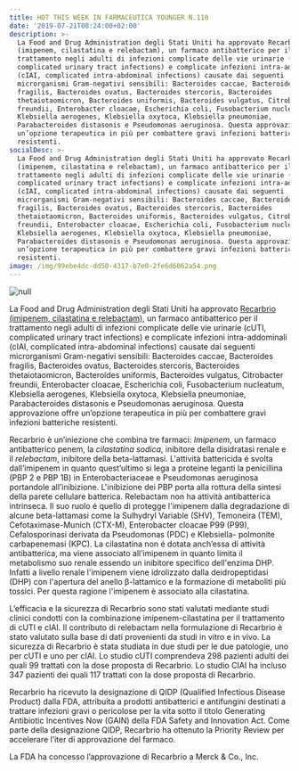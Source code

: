 ```yaml
---
title: HOT THIS WEEK IN FARMACEUTICA YOUNGER N.110
date: '2019-07-21T08:24:00+02:00'
description: >-
  La Food and Drug Administration degli Stati Uniti ha approvato Recarbrio
  (imipenem, cilastatina e relebactam), un farmaco antibatterico per il
  trattamento negli adulti di infezioni complicate delle vie urinarie (cUTI,
  complicated urinary tract infections) e complicate infezioni intra-addominali
  (cIAI, complicated intra-abdominal infections) causate dai seguenti
  microrganismi Gram-negativi sensibili: Bacteroides caccae, Bacteroides
  fragilis, Bacteroides ovatus, Bacteroides stercoris, Bacteroides
  thetaiotaomicron, Bacteroides uniformis, Bacteroides vulgatus, Citrobacter
  freundii, Enterobacter cloacae, Escherichia coli, Fusobacterium nucleatum,
  Klebsiella aerogenes, Klebsiella oxytoca, Klebsiella pneumoniae,
  Parabacteroides distasonis e Pseudomonas aeruginosa. Questa approvazione offre
  un’opzione terapeutica in più per combattere gravi infezioni batteriche
  resistenti.
socialDesc: >-
  La Food and Drug Administration degli Stati Uniti ha approvato Recarbrio
  (imipenem, cilastatina e relebactam), un farmaco antibatterico per il
  trattamento negli adulti di infezioni complicate delle vie urinarie (cUTI,
  complicated urinary tract infections) e complicate infezioni intra-addominali
  (cIAI, complicated intra-abdominal infections) causate dai seguenti
  microrganismi Gram-negativi sensibili: Bacteroides caccae, Bacteroides
  fragilis, Bacteroides ovatus, Bacteroides stercoris, Bacteroides
  thetaiotaomicron, Bacteroides uniformis, Bacteroides vulgatus, Citrobacter
  freundii, Enterobacter cloacae, Escherichia coli, Fusobacterium nucleatum,
  Klebsiella aerogenes, Klebsiella oxytoca, Klebsiella pneumoniae,
  Parabacteroides distasonis e Pseudomonas aeruginosa. Questa approvazione offre
  un’opzione terapeutica in più per combattere gravi infezioni batteriche
  resistenti.
image: /img/99ebe4dc-dd50-4317-b7e0-2fe6d6062a54.png
---
```

![null](/img/99ebe4dc-dd50-4317-b7e0-2fe6d6062a54.png)

La Food and Drug Administration degli Stati Uniti ha approvato [Recarbrio (imipenem, cilastatina e relebactam)](https://www.fda.gov/news-events/press-announcements/fda-approves-new-treatment-complicated-urinary-tract-and-complicated-intra-abdominal-infections), un farmaco antibatterico per il trattamento negli adulti di infezioni complicate delle vie urinarie (cUTI, complicated urinary tract infections) e complicate infezioni intra-addominali (cIAI, complicated intra-abdominal infections) causate dai seguenti microrganismi Gram-negativi sensibili: Bacteroides caccae, Bacteroides fragilis, Bacteroides ovatus, Bacteroides stercoris, Bacteroides thetaiotaomicron, Bacteroides uniformis, Bacteroides vulgatus, Citrobacter freundii, Enterobacter cloacae, Escherichia coli, Fusobacterium nucleatum, Klebsiella aerogenes, Klebsiella oxytoca, Klebsiella pneumoniae, Parabacteroides distasonis e Pseudomonas aeruginosa. Questa approvazione offre un’opzione terapeutica in più per combattere gravi infezioni batteriche resistenti.

Recarbrio è un’iniezione che combina tre farmaci: _Imipenem_, un farmaco antibatterico penem, la _cilastatina sodica_, inibitore della disidratasi renale e il _relebactam_, inibitore della beta-lattamasi. L'attività battericida é svolta dall’imipenem in quanto quest’ultimo si lega a proteine leganti la penicillina (PBP 2 e PBP 1B) in Enterobacteriaceae e Pseudomonas aeruginosa portandole all’inibizione. L'inibizione dei PBP porta alla rottura della sintesi della parete cellulare batterica. Relebactam non ha attività antibatterica intrinseca. Il suo ruolo é quello di protegge l'imipenem dalla degradazione di alcune beta-lattamasi come la Sulhydryl Variable (SHV), Temoneira (TEM), Cefotaximase-Munich (CTX-M), Enterobacter cloacae P99 (P99), Cefalosporinasi derivata da Pseudomonas (PDC) e Klebsiella- polmonite carbapenemasi (KPC). La cilastatina non é dotata anch’essa di attività antibatterica, ma viene associato all’imipenem in quanto limita il metabolismo suo renale essendo un inibitore specifico dell'enzima DHP. Infatti a livello renale l'imipenem viene idrolizzato dalla deidropeptidasi (DHP) con l'apertura del anello β-lattamico e la formazione di metaboliti più tossici. Per questa ragione l'imipenem è associato alla cilastatina.

L’efficacia e la sicurezza di Recarbrio sono stati valutati mediante studi clinici condotti con la combinazione imipenem-cilastatina per il trattamento di cUTI e cIAI. Il contributo di relebactam nella formulazione di Recarbrio è stato valutato sulla base di dati provenienti da studi in vitro e in vivo. La sicurezza di Recarbrio è stata studiata in due studi per le due patologie, uno per cUTI e uno per cIAI. Lo studio cUTI comprendeva 298 pazienti adulti dei quali 99 trattati con la dose proposta di Recarbrio. Lo studio CIAI ha incluso 347 pazienti dei quali 117 trattati con la dose proposta di Recarbrio.

Recarbrio ha ricevuto la designazione di QIDP (Qualified Infectious Disease Product) dalla FDA, attribuita a prodotti antibatterici e antifungini destinati a trattare infezioni gravi o pericolose per la vita sotto il titolo Generating Antibiotic Incentives Now (GAIN) della FDA Safety and Innovation Act. Come parte della designazione QIDP, Recarbrio ha ottenuto la Priority Review per accelerare l’iter di approvazione del farmaco.

La FDA ha concesso l’approvazione di Recarbrio a Merck & Co., Inc.
